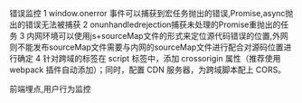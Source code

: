 错误监控
1 window.onerror 事件可以捕获到宏任务抛出的错误,Promise,async抛出的错误无法被捕获
2 onunhandledrejection捕获未处理的Promise重抛出的任务
3 内网环境可以使用js+sourceMap文件的形式来定位源代码错误的位置,外网则不能发布sourceMap文件需要与内网的sourceMap文件进行配合对源码位置进行确定
4 针对跨域的标签在 script 标签中，添加 crossorigin 属性（推荐使用 webpack 插件自动添加）；同时，配置 CDN 服务器，为跨域脚本配上 CORS。


前端埋点,用户行为监控
